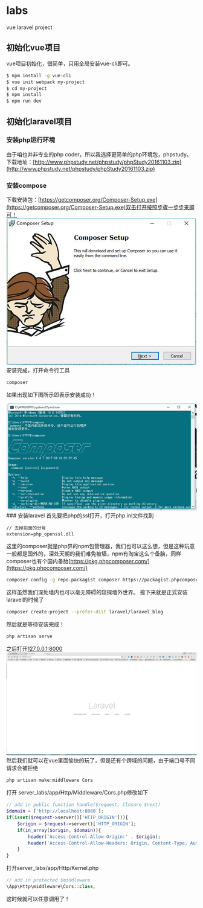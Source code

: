 # labs
vue laravel project
## 初始化vue项目
vue项目初始化，很简单，只用全局安装vue-cli即可。
``` bash
$ npm install -g vue-cli
$ vue init webpack my-project
$ cd my-project
$ npm install
$ npm run dev
```
## 初始化laravel项目
### 安装php运行环境
由于咱也并非专业的php coder，所以我选择更简单的php环境包，phpstudy。下载地址：[http://www.phpstudy.net/phpstudy/phpStudy20161103.zip](http://www.phpstudy.net/phpstudy/phpStudy20161103.zip)
### 安装compose
下载安装包：[https://getcomposer.org/Composer-Setup.exe](https://getcomposer.org/Composer-Setup.exe)双击打开按照步骤一步步来即可！
<img src="book/1.jpg"/>
安装完成，打开命令行工具
``` bash
composer
```
如果出现如下图所示即表示安装成功！

<img src="book/2.jpg"/>
### 安装laravel
首先要把php的ssl打开，打开php.ini文件找到

```
// 去掉前面的分号
extension=php_openssl.dll 
```
这里的composer就是php界的npm包管理器，我们也可以这么想，但是这种玩意一般都是国外的，深处天朝的我们难免被墙，npm有淘宝这么个备胎，同样composer也有个国内备胎[https://pkg.phpcomposer.com/](https://pkg.phpcomposer.com/)
``` bash
composer config -g repo.packagist composer https://packagist.phpcomposer.com
```
这样虽然我们深处墙内也可以毫无障碍的窥探墙外世界。
接下来就是正式安装laravel的时候了
``` bash
composer create-project --prefer-dist laravel/laravel blog
```
然后就是等待安装完成！
``` bash
php artisan serve
```
之后打开[127.0.0.1:8000](127.0.0.1:8000)
<img src="book/3.jpg"/>
然后我们就可以在vue里面愉快的玩了，但是还有个跨域的问题，由于端口号不同请求会被拒绝
``` bash
php artisan make:middleware Cors
```
打开 server_labs/app/Http/Middleware/Cors.php修改如下
``` php
// add in public function handle($request, Closure $next)
$domain = ['http://localhost:8080'];
if(isset($request->server()['HTTP_ORIGIN'])){
    $origin = $request->server()['HTTP_ORIGIN'];
    if(in_array($origin, $domain)){
        header('Access-Control-Allow-Origin:' . $origin);
        header('Access-Control-Allow-Headers: Origin, Content-Type, Authorization');
    }
}
```
打开server_labs/app/Http/Kernel.php
``` php
// add in protected $middleware
\App\Http\middleware\Cors::class,
```
这时候就可以任意调用了！